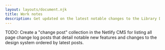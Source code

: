 ```yaml
---
layout: layouts/document.njk
title: Work notes
description: Get updated on the latest notable changes to the Library Design System.
---
```


TODO: Create a "change post" collection in the Netlify CMS for listing all page change log posts that detail notable new features and changes to the design system ordered by latest posts.

<!--

## Notes

Use the design system stylesheet and inline style elements and style properties on elements to add product specific customizations.

Why?

- Your UI can be copy and pasted from one part of file rather than looking across product specific stylesheets.
- Modifations are co-located, making it easy for your colleagues to see all the changes together.
- It's performant since it's all inline and does not require loading a fresh stylesheet for the entire websites each time any size of changes happens to your styles. Say you have to change a single CSS property, this would require the entire website CSS stylesheet to be downloaded. If the product styles are in the HTML file then just that document needs to downloaded new. The other pages are OK and the cached stylesheet for the web presence is reused as users navigate around.
- It uses web standards. Customizations can also come through as custom properties, such as the .page-footer grid gap being adjusted here product side.

-->
